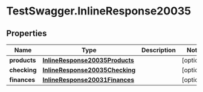 # TestSwagger.InlineResponse20035

## Properties

Name | Type | Description | Notes
------------ | ------------- | ------------- | -------------
**products** | [**InlineResponse20035Products**](InlineResponse20035Products.md) |  | [optional] 
**checking** | [**InlineResponse20035Checking**](InlineResponse20035Checking.md) |  | [optional] 
**finances** | [**InlineResponse20031Finances**](InlineResponse20031Finances.md) |  | [optional] 


